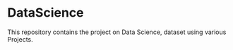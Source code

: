 # DataScience
This repository contains the project on Data Science, dataset using various Projects.
